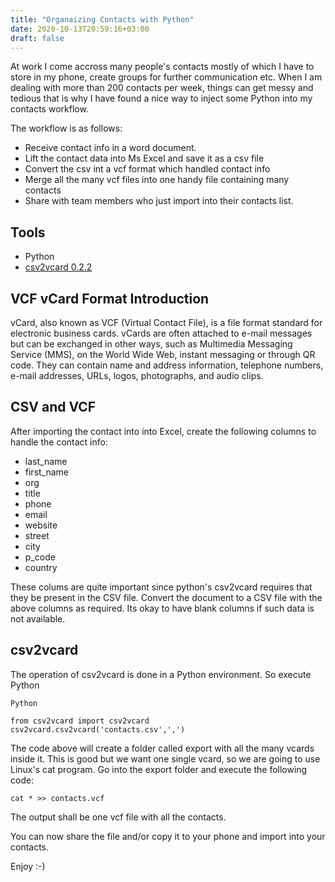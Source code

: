 ```yaml
---
title: "Organaizing Contacts with Python"
date: 2020-10-13T20:59:16+03:00
draft: false
---
```

At work I come accross many people's contacts mostly of which I have to
store in my phone, create groups for further communication etc. When I am
dealing with more than 200 contacts per week, things can get messy and
tedious that is why I have found a nice way to inject some Python into 
my contacts workflow.

The workflow is as follows:

* Receive contact info in a word document.
* Lift the contact data into Ms Excel and save it as a csv file
* Convert the csv int a vcf format which handled contact info
* Merge all the many vcf files into one handy file containing many contacts
* Share with team members who just import into their contacts list.

## Tools

* Python
* [csv2vcard 0.2.2](https://pypi.org/project/csv2vcard/) 

## VCF vCard Format Introduction

vCard, also known as VCF (Virtual Contact File), is a file format standard for 
electronic business cards. vCards are often attached to e-mail messages but can be 
exchanged in other ways, such as Multimedia Messaging Service (MMS), on the World Wide Web, 
instant messaging or through QR code. They can contain name and address information, 
telephone numbers, e-mail addresses, URLs, logos, photographs, and audio clips.

## CSV and VCF

After importing the contact into into Excel, create the following columns to handle
the contact info:

* last_name
* first_name
* org
* title
* phone
* email
* website
* street
* city
* p_code
* country

These colums are quite important since python's csv2vcard requires that they be present in the CSV file.
Convert the document to a CSV file with the above columns as required. Its okay to have blank columns
if such data is not available.

## csv2vcard

The operation of csv2vcard is done in a Python environment. So execute Python

```
Python

from csv2vcard import csv2vcard
csv2vcard.csv2vcard('contacts.csv',',')
```
The code above will create a folder called export with all the many vcards inside it. This is good but we
want one single vcard, so we are going to use Linux's cat program. Go into the export folder and execute the
following code:

```
cat * >> contacts.vcf
```
The output shall be one vcf file with all the contacts.

You can now share the file and/or copy it to your phone and import into your contacts.

Enjoy :-)
